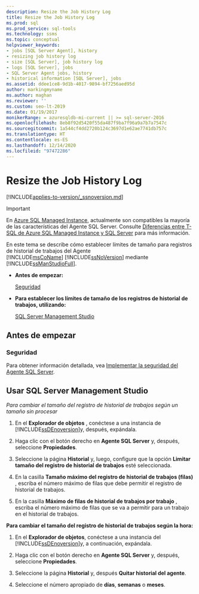 ```yaml
---
description: Resize the Job History Log
title: Resize the Job History Log
ms.prod: sql
ms.prod_service: sql-tools
ms.technology: ssms
ms.topic: conceptual
helpviewer_keywords:
- jobs [SQL Server Agent], history
- resizing job history log
- size [SQL Server], job history log
- logs [SQL Server], jobs
- SQL Server Agent jobs, history
- historical information [SQL Server], jobs
ms.assetid: ddee1ce8-9d1b-4017-9894-bf7256aed95d
author: markingmyname
ms.author: maghan
ms.reviewer: ''
ms.custom: seo-lt-2019
ms.date: 01/19/2017
monikerRange: = azuresqldb-mi-current || >= sql-server-2016
ms.openlocfilehash: 8eb8f92d5420f55da487f9ba7f96a9a7b7a7547c
ms.sourcegitcommit: 1a544cf4dd2720b124c3697d1e62ae7741db757c
ms.translationtype: HT
ms.contentlocale: es-ES
ms.lasthandoff: 12/14/2020
ms.locfileid: "97472286"
---
```

# <a name="resize-the-job-history-log"></a>Resize the Job History Log

[!INCLUDE[applies-to-version/_ssnoversion.md](../../includes/applies-to-version/sqlserver.md)]

> [!IMPORTANT]  
> En [Azure SQL Managed Instance](/azure/sql-database/sql-database-managed-instance), actualmente son compatibles la mayoría de las características del Agente SQL Server. Consulte [Diferencias entre T-SQL de Azure SQL Managed Instance y SQL Server](/azure/sql-database/sql-database-managed-instance-transact-sql-information#sql-server-agent) para más información.

En este tema se describe cómo establecer límites de tamaño para registros de historial de trabajos del Agente [!INCLUDE[msCoName](../../includes/msconame_md.md)] [!INCLUDE[ssNoVersion](../../includes/ssnoversion-md.md)] mediante [!INCLUDE[ssManStudioFull](../../includes/ssmanstudiofull-md.md)].

- **Antes de empezar:**  

    [Seguridad](#Security)  

- **Para establecer los límites de tamaño de los registros de historial de trabajos, utilizando:**  

    [SQL Server Management Studio](#SSMS)

## <a name="before-you-begin"></a><a name="BeforeYouBegin"></a>Antes de empezar  

### <a name="security"></a><a name="Security"></a>Seguridad

Para obtener información detallada, vea [Implementar la seguridad del Agente SQL Server](../../ssms/agent/implement-sql-server-agent-security.md).  

## <a name="using-sql-server-management-studio"></a><a name="SSMS"></a>Usar SQL Server Management Studio

*Para cambiar el tamaño del registro de historial de trabajos según un tamaño sin procesar*

1. En el **Explorador de objetos** , conéctese a una instancia de [!INCLUDE[ssDEnoversion](../../includes/ssdenoversion_md.md)]y, después, expándala.

2. Haga clic con el botón derecho en **Agente SQL Server** y, después, seleccione **Propiedades**.

3. Seleccione la página **Historial** y, luego, configure que la opción **Limitar tamaño del registro de historial de trabajos** esté seleccionada.

4. En la casilla **Tamaño máximo del registro de historial de trabajos (filas)** , escriba el número máximo de filas que debe permitir el registro de historial de trabajos.

5. En la casilla **Máximo de filas de historial de trabajos por trabajo** , escriba el número máximo de filas que se va a permitir para un trabajo en el historial de trabajos.

**Para cambiar el tamaño del registro de historial de trabajos según la hora:**

1. En el **Explorador de objetos**, conéctese a una instancia del [!INCLUDE[ssDEnoversion](../../includes/ssdenoversion_md.md)]y, a continuación, expándala.  

2. Haga clic con el botón derecho en **Agente SQL Server** y, después, seleccione **Propiedades**.

3. Seleccione la página **Historial** y, después **Quitar historial del agente**.

4. Seleccione el número apropiado de **días**, **semanas** o **meses**.
